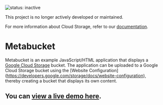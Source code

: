 ![status: inactive](https://img.shields.io/badge/status-inactive-red.svg)

This project is no longer actively developed or maintained.  

For more information about Cloud Storage, refer to our [documentation](https://cloud.google.com/storage).

# Metabucket

Metabucket is an example JavaScript/HTML application that displays a [Google
Cloud Storage](https://cloud.google.com/products/cloud-storage) bucket. The
application can be uploaded to a Google Cloud Storage bucket using the [Website
Configuration]
(https://developers.google.com/storage/docs/website-configuration), thereby
creating a bucket that displays its own content.

## You can [view a live demo here](http://jterrace-jstree.storage.googleapis.com/index.html).
